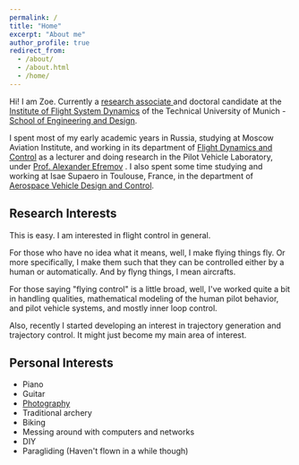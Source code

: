 ```yaml
---
permalink: /
title: "Home"
excerpt: "About me"
author_profile: true
redirect_from: 
  - /about/
  - /about.html
  - /home/
---
```


Hi! I am Zoe. Currently a <a href="https://www.fsd.ed.tum.de/staff-members/zoe-mbikayi/"> research associate </a> and doctoral candidate at the <a href="https://www.fsd.ed.tum.de/" target="_blank"> Institute of Flight System Dynamics</a> of the Technical University of Munich - <a href="https://www.ed.tum.de/en/ed/home-1/" target="_blank"> School of Engineering and Design</a>.

I spent most of my early academic years in Russia, studying at Moscow Aviation Institute, and working in its department of <a href="https://k106.mai.ru/" target="_blank"> Flight Dynamics and Control</a> as a lecturer and doing research in the Pilot Vehicle Laboratory, under <a href="https://mai.ru/content/people/index.php?ID=7782" target="_blank">Prof. Alexander Efremov</a> . I also spent some time studying and working at Isae Supaero in Toulouse, France, in the department of <a href="https://www.isae-supaero.fr/en/research/departments/department-of-aerospace-vehicles-design-and-control-dcas-95/dcas-resources-and-equipment/" target="_blank"> Aerospace Vehicle Design and Control</a>.

Research Interests
------

This is easy. I am interested in flight control in general.

For those who have no idea what it means, well, I make flying things fly. Or more specifically, I make them such that they can be controlled either by a human or automatically. And by flyng things, I mean aircrafts. 

For those saying "flying control" is a little broad, well, I've worked quite a bit in handling qualities, mathematical modeling of the human pilot behavior, and pilot vehicle systems, and mostly inner loop control.

Also, recently I started developing an interest in trajectory generation and trajectory control. It might just become my main area of interest.


Personal Interests
------
  * Piano
  * Guitar
  * <a href="https://zmbikayi.github.io/portfolio">Photography</a>
  * Traditional archery
  * Biking
  * Messing around with computers and networks
  * DIY
  * Paragliding (Haven't flown in a while though)